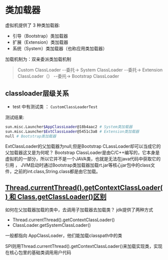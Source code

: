# 类加载器

虚拟机提供了 3 种类加载器:

- 引导（Bootstrap）类加载器
- 扩展（Extension）类加载器
- 系统（System）类加载器（也称应用类加载器）

加载机制为：双亲委派类加载机制

> Custom ClassLoader --委托-> System ClassLoader --委托-> Extension ClassLoader（） --委托-> Bootstrap ClassLoader

## classloader层级关系

- test 中有测试类 ： `CustomClassLoaderTest`

测试结果:
```bash
sun.misc.Launcher$AppClassLoader@18b4aac2 # System类加载器
sun.misc.Launcher$ExtClassLoader@5451c3a8 # Extension类加载器
null # Bootstrap类加载器
```

ExtClassLoader的父加载器为null,但是Bootstrap CLassLoader却可以当成它的父加载器这又是为何呢？
Bootstrap ClassLoader是由C/C++编写的，它本身是虚拟机的一部分，所以它并不是一个JAVA类，也就是无法在java代码中获取它的引用 ，
JVM启动时通过Bootstrap类加载器加载rt.jar等核心jar包中的class文件，之前的int.class,String.class都是由它加载。



## [Thread.currentThread().getContextClassLoader() 和 Class.getClassLoader()区别](https://www.cnblogs.com/gaoxing/p/4703412.html)


如何在父加载器加载的类中，去调用子加载器去加载类？
jdk提供了两种方式

- Thread.currentThread().getContextClassLoader()
- ClassLoader.getSystemClassLoader()
 
一般都指向 AppClassLoader，他们能加载classpath中的类

SPI则用Thread.currentThread().getContextClassLoader()来加载实现类，实现在核心包里的基础类调用用户代码


